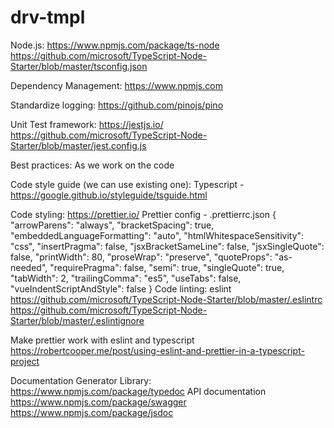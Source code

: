 # drv-tmpl

Node.js: https://www.npmjs.com/package/ts-node
https://github.com/microsoft/TypeScript-Node-Starter/blob/master/tsconfig.json

Dependency Management: https://www.npmjs.com

Standardize logging: https://github.com/pinojs/pino

Unit Test framework: https://jestjs.io/
https://github.com/microsoft/TypeScript-Node-Starter/blob/master/jest.config.js

Best practices: As we work on the code

Code style guide (we can use existing one): Typescript - https://google.github.io/styleguide/tsguide.html

Code styling: https://prettier.io/
Prettier config - .prettierrc.json
{
"arrowParens": "always",
"bracketSpacing": true,
"embeddedLanguageFormatting": "auto",
"htmlWhitespaceSensitivity": "css",
"insertPragma": false,
"jsxBracketSameLine": false,
"jsxSingleQuote": false,
"printWidth": 80,
"proseWrap": "preserve",
"quoteProps": "as-needed",
"requirePragma": false,
"semi": true,
"singleQuote": true,
"tabWidth": 2,
"trailingComma": "es5",
"useTabs": false,
"vueIndentScriptAndStyle": false
}
Code linting: eslint
https://github.com/microsoft/TypeScript-Node-Starter/blob/master/.eslintrc
https://github.com/microsoft/TypeScript-Node-Starter/blob/master/.eslintignore

Make prettier work with eslint and typescript
https://robertcooper.me/post/using-eslint-and-prettier-in-a-typescript-project

Documentation Generator Library:
https://www.npmjs.com/package/typedoc
API documentation
https://www.npmjs.com/package/swagger
https://www.npmjs.com/package/jsdoc
